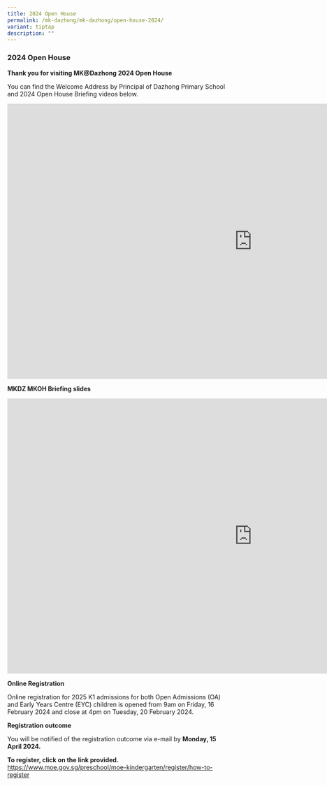```yaml
---
title: 2024 Open House
permalink: /mk-dazhong/mk-dazhong/open-house-2024/
variant: tiptap
description: ""
---
```

<h3>2024 Open House</h3>
<p></p>
<p><strong>Thank you for visiting MK@Dazhong 2024 Open House</strong>
</p>
<p>You can find the Welcome Address by Principal of Dazhong Primary School
and 2024 Open House Briefing videos below.</p>
<div class="iframe-wrapper">
<iframe height="630" width="1120" allowfullscreen="true" frameborder="0" src="https://www.youtube.com/embed/eZr4BJ5nlp8?si=jZtjs8aohrBYvdoa"></iframe>
</div>
<p><strong>MKDZ MKOH Briefing slides</strong>
</p>
<div class="iframe-wrapper">
<iframe height="630" width="1120" allowfullscreen="true" frameborder="0" src="https://www.youtube.com/embed/JQqrmgObpR8?si=4Fa_0xVAb_stB9Ko"></iframe>
</div>
<p><strong>Online Registration</strong>
</p>
<p>Online registration for 2025 K1 admissions for both Open Admissions (OA)
and Early Years Centre (EYC) children is opened from 9am on Friday, 16
February 2024 and close at 4pm on Tuesday, 20 February 2024.</p>
<p><strong>Registration outcome</strong>
</p>
<p>You will be notified of the registration outcome via e-mail by <strong>Monday, 15 April 2024.</strong>
</p>
<p><strong>To register, click on the link provided.</strong> 
<br><a href="https://www.moe.gov.sg/preschool/moe-kindergarten/register/how-to-register" rel="noopener noreferrer nofollow" target="_blank">https://www.moe.gov.sg/preschool/moe-kindergarten/register/how-to-register</a>
</p>
